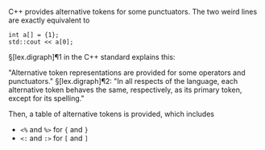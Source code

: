 C++ provides alternative tokens for some punctuators. The two weird lines are exactly equivalent to

```
int a[] = {1};
std::cout << a[0];
```

§[lex.digraph]¶1 in the C++ standard explains this:

"Alternative token representations are provided for some operators and punctuators."
§[lex.digraph]¶2:
"In all respects of the language, each alternative token behaves the same, respectively, as its primary token, except for its spelling."

Then, a table of alternative tokens is provided, which includes
- `<%` and `%>` for `{` and `}`
- `<:` and `:>` for `[` and `]`